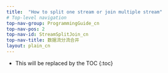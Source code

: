 ```yaml
---
title:  "How to split one stream or join multiple stream"
# Top-level navigation
top-nav-group: ProgrammingGuide_cn
top-nav-pos: 2
top-nav-id: StreamSplitJoin_cn
top-nav-title: 数据流分流合并
layout: plain_cn
---
```


* This will be replaced by the TOC
{:toc}
